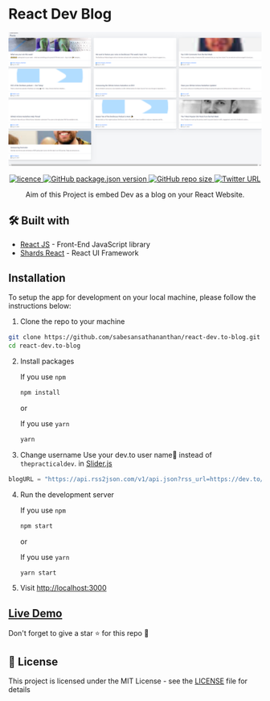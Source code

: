 # React Dev Blog

![Image](./docs/Screenshot.png)

<p align="center">
<a href="https://github.com/sabesansathananthan/react-dev.to-blog/blob/master/.github/LICENSE">
      <img alt="licence" src="https://img.shields.io/github/license/sabesansathananthan/react-dev.to-blog" />
    </a><a href="https://github.com/sabesansathananthan/react-dev.to-blog">
      <img alt="GitHub package.json version" src="https://img.shields.io/github/package-json/v/sabesansathananthan/react-dev.to-blog" />
    </a><a href="https://github.com/sabesansathananthan/react-dev.to-blog">
      <img alt="GitHub repo size" src="https://img.shields.io/github/repo-size/sabesansathananthan/react-dev.to-blog?color=ff69b4" />
    </a><a href="https://twitter.com/intent/tweet?text=Wow,%20I%20used%20react-dev.to-blog.%20That%20is%20excellent.%20Thank%20you%20@TheSabesan">
      <img alt="Twitter URL" src="https://img.shields.io/twitter/url?style=social&url=https%3A%2F%2Ftwitter.com%2FTheSabesan" />
    </a>
</p>
<p align="center">
Aim of this Project is embed Dev as a blog on your React Website.
</p>

## 🛠️ Built with

- [React JS](https://reactjs.org/) - Front-End JavaScript library
- [Shards React](https://designrevision.com/docs/shards-react/getting-started) - React UI Framework

## Installation

To setup the app for development on your local machine, please follow the instructions below:

1. Clone the repo to your machine

```bash
git clone https://github.com/sabesansathananthan/react-dev.to-blog.git
cd react-dev.to-blog
```

2. Install packages

   If you use `npm`

   ```bash
   npm install
   ```

   or

   If you use `yarn`

   ```bash
   yarn
   ```

3. Change username
   Use your dev.to user name👤 instead of `thepracticaldev`. in [Slider.js](./src/components/Slider.js)

```Javascript
blogURL = "https://api.rss2json.com/v1/api.json?rss_url=https://dev.to/feed/thepracticaldev"
```

4. Run the development server

   If you use `npm`

   ```bash
   npm start
   ```

   or

   If you use `yarn`

   ```bash
   yarn start
   ```

5. Visit <http://localhost:3000>

## [Live Demo](https://react-dev-blog.web.app/)

Don't forget to give a star :star: for this repo :slightly_smiling_face:

## 📄 License

This project is licensed under the MIT License - see the [LICENSE](./.github/LICENSE) file for details
